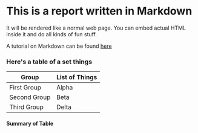 # This is a report written in Markdown

It will be rendered like a normal web page. You can embed actual HTML inside it
and do all kinds of fun stuff.

A tutorial on Markdown can be found [here](https://view.literasee.io/Literasee/Basic_Literasee--Markdown/report/)

### Here's a table of a set things

| Group |  List of Things | 
| ------ | ----------------| 
| First Group | Alpha |
| Second Group | Beta |
| Third Group | Delta | 

#### Summary of Table


